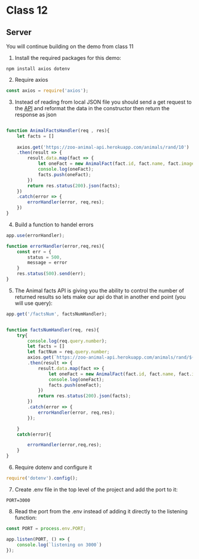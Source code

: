 # Class 12


## **Server**
You will continue building on the demo from class 11

1. Install the required packages for this demo: 
```
npm install axios dotenv
```
2. Require axios

```javascript
const axios = require('axios');
```
3. Instead of reading from local JSON file you should send a get request to the [API](https://zoo-animal-api.herokuapp.com/) and reformat the data in the constructor then return the response as json

```javascript

function AnimalFactsHandler(req , res){
    let facts = []
    
    axios.get('https://zoo-animal-api.herokuapp.com/animals/rand/10')
    .then(result => {
        result.data.map(fact => {
            let oneFact = new AnimalFact(fact.id, fact.name, fact.image_link, fact.animal_type, fact.length_min, fact.length_max, fact.habitat, fact.diet);
            console.log(oneFact);
            facts.push(oneFact);
        })
        return res.status(200).json(facts);
    })
    .catch(error => {
        errorHandler(error, req,res);
    })
}

```

4. Build a function to handel errors 

```javascript
app.use(errorHandler);

function errorHandler(error,req,res){
    const err = {
        status = 500,
        message = error
    }
    res.status(500).send(err);
}
```

5. The Animal facts API is giving you the ability to control the number of returned results so lets make our api do that in another end point (you will use query):

```javascript
app.get('/factsNum', factsNumHandler);


function factsNumHandler(req, res){
    try{
        console.log(req.query.number);
        let facts = []
        let factNum = req.query.number;
        axios.get(`https://zoo-animal-api.herokuapp.com/animals/rand/${factNum}/`)
        .then(result => {
            result.data.map(fact => {
                let oneFact = new AnimalFact(fact.id, fact.name, fact.image_link, fact.animal_type, fact.length_min, fact.length_max, fact.habitat, fact.diet);
                console.log(oneFact);
                facts.push(oneFact);
            })
            return res.status(200).json(facts);
        })
        .catch(error => {
            errorHandler(error, req,res);
        });

    }
    catch(error){

        errorHandler(error,req,res);
    }
}
```

6. Require dotenv and configure it 

```javascript
require('dotenv').config();
```

7. Create .env file in the top level of the project and add the port to it:

```
PORT=3000
```

8. Read the port from the .env instead of adding it directly to the listening function:

```javascript
const PORT = process.env.PORT;

app.listen(PORT, () => {
    console.log(`listening on 3000`)
});
```